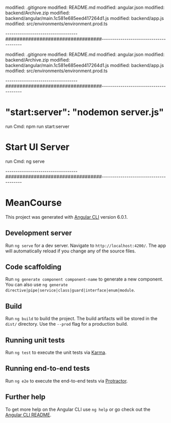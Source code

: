 modified:   .gitignore
modified:   README.md
modified:   angular.json
modified:   backend/Archive.zip
modified:   backend/angular/main.1c581e685eed417264d1.js
modified:   backend/app.js
modified:   src/environments/environment.prod.ts

-----------------------------------##################################---------------------------------------

modified:   .gitignore
modified:   README.md
modified:   angular.json
modified:   backend/Archive.zip
modified:   backend/angular/main.1c581e685eed417264d1.js
modified:   backend/app.js
modified:   src/environments/environment.prod.ts

-----------------------------------##################################---------------------------------------

# "start:server": "nodemon server.js"
run Cmd: npm run start:server

# Start UI Server
run Cmd: ng serve

-----------------------------------##################################---------------------------------------


# MeanCourse

This project was generated with [Angular CLI](https://github.com/angular/angular-cli) version 6.0.1.

## Development server

Run `ng serve` for a dev server. Navigate to `http://localhost:4200/`. The app will automatically reload if you change any of the source files.

## Code scaffolding

Run `ng generate component component-name` to generate a new component. You can also use `ng generate directive|pipe|service|class|guard|interface|enum|module`.

## Build

Run `ng build` to build the project. The build artifacts will be stored in the `dist/` directory. Use the `--prod` flag for a production build.

## Running unit tests

Run `ng test` to execute the unit tests via [Karma](https://karma-runner.github.io).

## Running end-to-end tests

Run `ng e2e` to execute the end-to-end tests via [Protractor](http://www.protractortest.org/).

## Further help

To get more help on the Angular CLI use `ng help` or go check out the [Angular CLI README](https://github.com/angular/angular-cli/blob/master/README.md).
